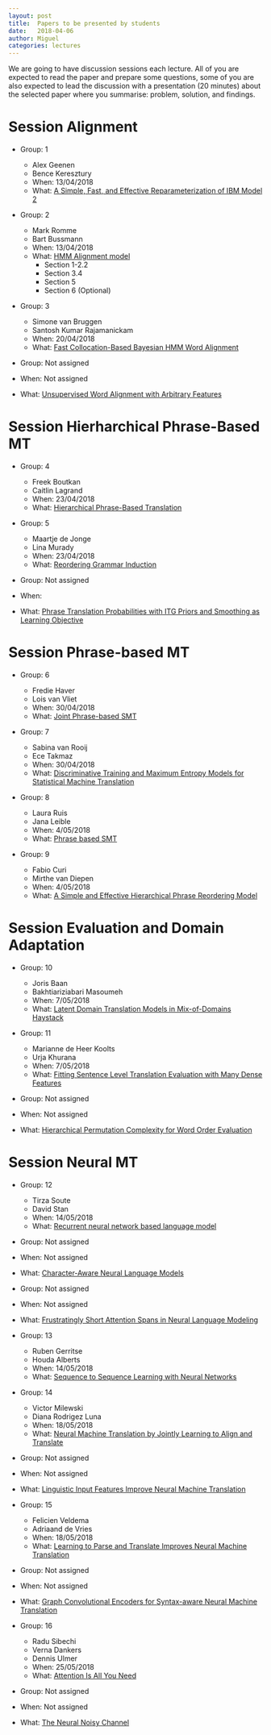 ```yaml
---
layout: post
title:  Papers to be presented by students
date:   2018-04-06
author: Miguel
categories: lectures
---
```


We are going to have discussion sessions each lecture.
All of you are expected to read the paper and prepare some questions, some of you are also expected to lead the discussion with a presentation (20 minutes) about the selected paper where you summarise: problem, solution, and findings.


# Session Alignment

* Group: 1
  * Alex Geenen
  * Bence Keresztury
  * When: 13/04/2018
  * What: [A Simple, Fast, and Effective Reparameterization of IBM Model 2](http://www.aclweb.org/anthology/N13-1073.pdf)


* Group: 2
  * Mark Romme
  * Bart Bussmann
  * When: 13/04/2018
  * What: [HMM Alignment model](https://www.cse.iitb.ac.in/~pb/cs626-2013/word-alignment/alignment-comparison-J03-1002.pdf)
    * Section 1-2.2
    * Section 3.4
    * Section 5
    * Section 6 (Optional)

* Group: 3
   * Simone van Bruggen
   * Santosh Kumar Rajamanickam
   * When: 20/04/2018
   * What: [Fast Collocation-Based Bayesian HMM Word Alignment](http://www.aclweb.org/anthology/C/C16/C16-1296.pdf)

* Group: Not assigned
* When: Not assigned
* What: [Unsupervised Word Alignment with Arbitrary Features](http://www.aclweb.org/anthology/P11-1042)

# Session Hierharchical Phrase-Based MT

* Group: 4
    * Freek Boutkan
    * Caitlin Lagrand
    * When: 23/04/2018
    * What: [Hierarchical Phrase-Based Translation](http://www.aclweb.org/anthology/P/P05/P05-1033.pdf)

* Group: 5
    * Maartje de Jonge
    * Lina Murady
    * When: 23/04/2018
    * What: [Reordering Grammar Induction](http://aclweb.org/anthology/D15-1005.pdf)

* Group: Not assigned
* When: 
* What: [Phrase Translation Probabilities with ITG Priors and Smoothing as Learning Objective](http://www.aclweb.org/anthology/D08-1066)


# Session Phrase-based MT

* Group: 6
    * Fredie Haver
    * Lois van Vliet
    * When: 30/04/2018
    * What: [Joint Phrase-based SMT](http://citeseerx.ist.psu.edu/viewdoc/summary?doi=10.1.1.19.4471)

* Group: 7
    * Sabina van Rooij
    * Ece Takmaz
    * When: 30/04/2018
    * What: [Discriminative Training and Maximum Entropy Models for Statistical Machine Translation](http://www.aclweb.org/anthology/P02-1038)

* Group: 8
    * Laura Ruis
    * Jana Leible 
    * When: 4/05/2018
    * What: [Phrase based SMT](http://www.aclweb.org/anthology/N03-1017)

* Group: 9
    * Fabio Curi
    * Mirthe van Diepen 
    * When: 4/05/2018
    * What: [A Simple and Effective Hierarchical Phrase Reordering Model](http://www.aclweb.org/anthology/D08-1089.pdf)

# Session Evaluation and Domain Adaptation

* Group: 10
    * Joris Baan
    * Bakhtiariziabari Masoumeh
    * When: 7/05/2018
    * What: [Latent Domain Translation Models in Mix-of-Domains Haystack](http://www.aclweb.org/anthology/C14-1182.pdf)

* Group: 11
    * Marianne de Heer Koolts
    * Urja Khurana
    * When: 7/05/2018
    * What: [Fitting Sentence Level Translation Evaluation with Many Dense Features](http://emnlp2014.org/papers/pdf/EMNLP2014025.pdf)

* Group: Not assigned
* When: Not assigned
* What: [Hierarchical Permutation Complexity for Word Order Evaluation](http://aclweb.org/anthology/C/C16/C16-1204.pdf)


# Session Neural MT

* Group: 12
    * Tirza Soute
    * David Stan
    * When: 14/05/2018
    * What: [Recurrent neural network based language model](http://www.fit.vutbr.cz/research/groups/speech/publi/2010/mikolov_interspeech2010_IS100722.pdf)

* Group: Not assigned
* When: Not assigned
* What: [Character-Aware Neural Language Models](https://arxiv.org/pdf/1508.06615.pdf)

* Group: Not assigned
* When: Not assigned
* What: [Frustratingly Short Attention Spans in Neural Language Modeling](https://arxiv.org/pdf/1702.04521.pdf)

* Group: 13
    * Ruben Gerritse
    * Houda Alberts
    * When: 14/05/2018
    * What: [Sequence to Sequence Learning with Neural Networks](https://papers.nips.cc/paper/5346-sequence-to-sequence-learning-with-neural-networks.pdf)

* Group: 14
    * Victor Milewski
    * Diana Rodrigez Luna
    * When: 18/05/2018
    * What: [Neural Machine Translation by Jointly Learning to Align and Translate](https://arxiv.org/pdf/1409.0473.pdf)

* Group: Not assigned
* When: Not assigned
* What: [Linguistic Input Features Improve Neural Machine Translation](http://www.aclweb.org/anthology/W16-2209.pdf)


* Group: 15
    * Felicien Veldema
    * Adriaand de Vries 
    * When: 18/05/2018
    * What: [Learning to Parse and Translate Improves Neural Machine Translation](https://arxiv.org/pdf/1702.03525.pdf)

* Group: Not assigned
* When: Not assigned
* What: [Graph Convolutional Encoders for Syntax-aware Neural Machine Translation](http://aclweb.org/anthology/D/D17/D17-1209.pdf)

* Group: 16
    * Radu Sibechi
    * Verna Dankers
    * Dennis Ulmer
    * When: 25/05/2018
    * What: [Attention Is All You Need](https://arxiv.org/abs/1706.03762)

* Group: Not assigned
* When: Not assigned
* What: [The Neural Noisy Channel](https://arxiv.org/pdf/1702.03525.pdf)




